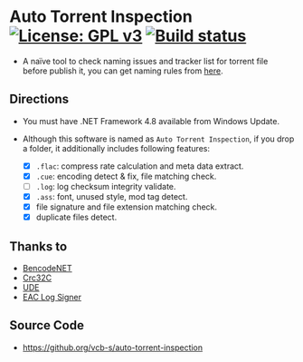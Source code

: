 # Auto Torrent Inspection [![License: GPL v3](https://img.shields.io/badge/License-GPLv3-blue.svg)](https://www.gnu.org/licenses/gpl-3.0) [![Build status](https://ci.appveyor.com/api/projects/status/pq6a7ju9q9hue3np?svg=true&passingText=%E7%BC%96%E8%AF%91%20-%20%E7%A8%B3%20&pendingText=%E5%B0%8F%E5%9C%9F%E8%B1%86%E7%82%B8%E4%BA%86%20&failingText=%E6%88%91%E6%84%9F%E8%A7%89%E5%8D%9C%E8%A1%8C%20)](https://ci.appveyor.com/project/tautcony/auto-torrent-inspection)

- A naïve tool to check naming issues and tracker list for torrent file before publish it, you can get naming rules from [here](https://github.com/vcb-s/VCB-S_Collation).

## Directions

- You must have .NET Framework 4.8 available from Windows Update.

- Although this software is named as `Auto Torrent Inspection`, if you drop a folder, it additionally includes following features:
    - [x] `.flac`: compress rate calculation and meta data extract.
    - [x] `.cue`: encoding detect & fix, file matching check.
    - [ ] `.log`: log checksum integrity validate.
    - [x] `.ass`: font, unused style, mod tag detect.
    - [x] file signature and file extension matching check.
    - [x] duplicate files detect.

## Thanks to

- [BencodeNET](https://github.com/Krusen/BencodeNET)
- [Crc32C](https://github.com/robertvazan/crc32c.net)
- [UDE](https://github.com/errepi/ude)
- [EAC Log Signer](https://github.com/puddly/eac_logsigner)

## Source Code

- https://github.org/vcb-s/auto-torrent-inspection
